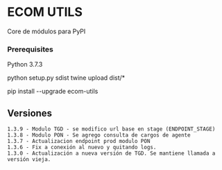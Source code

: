 # ECOM UTILS

Core de módulos para PyPI

### Prerequisites
Python 3.7.3

python setup.py sdist
twine upload dist/*

pip install --upgrade ecom-utils


## Versiones
    1.3.9 - Modulo TGD - se modifico url base en stage (ENDPOINT_STAGE)
    1.3.8 - Modulo PON - Se agrego consulta de cargos de agente
    1.3.7 - Actualizacion endpoint prod modulo PON
    1.3.6 - Fix a conexión al nuevo y quitando logs.
    1.3.0 - Actualización a nueva versión de TGD. Se mantiene llamada a versión vieja.
    